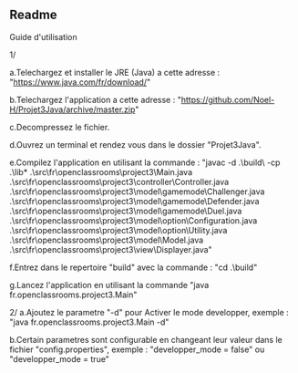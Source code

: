 Readme
----------

Guide d'utilisation

1/

a.Telechargez et installer le JRE (Java) a cette adresse : "https://www.java.com/fr/download/"

b.Telechargez l'application a cette adresse : "https://github.com/Noel-H/Projet3Java/archive/master.zip"

c.Decompressez le fichier.

d.Ouvrez un terminal et rendez vous dans le dossier "Projet3Java".

e.Compilez l'application en utilisant la commande : 
"javac -d .\build\ -cp .\lib\* .\src\fr\openclassrooms\project3\Main.java .\src\fr\openclassrooms\project3\controller\Controller.java .\src\fr\openclassrooms\project3\model\gamemode\Challenger.java .\src\fr\openclassrooms\project3\model\gamemode\Defender.java .\src\fr\openclassrooms\project3\model\gamemode\Duel.java .\src\fr\openclassrooms\project3\model\option\Configuration.java .\src\fr\openclassrooms\project3\model\option\Utility.java .\src\fr\openclassrooms\project3\model\Model.java .\src\fr\openclassrooms\project3\view\Displayer.java"

f.Entrez dans le repertoire "build" avec la commande : "cd .\build\"

g.Lancez l'application en utilisant la commande "java fr.openclassrooms.project3.Main"


2/
a.Ajoutez le parametre "-d" pour Activer le mode developper, exemple : "java fr.openclassrooms.project3.Main -d"

b.Certain parametres sont configurable en changeant leur valeur dans le fichier "config.properties", exemple : "developper_mode = false" ou "developper_mode = true"